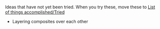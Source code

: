 Ideas that have not yet been tried. When you try these, move these to
[List of things accomplished/Tried](List_of_things_accomplished/Tried "wikilink")

  - Layering composites over each other

